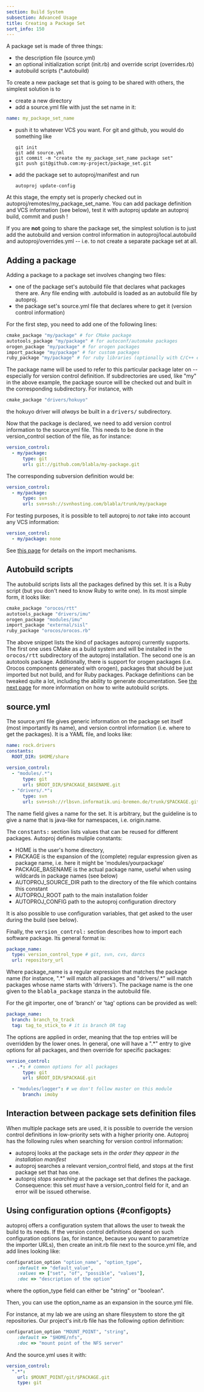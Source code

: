 ```yaml
---
section: Build System
subsection: Advanced Usage
title: Creating a Package Set
sort_info: 150
---
```


A package set is made of three things:

 * the description file (source.yml)
 * an optional initialization script (init.rb) and override script
   (overrides.rb)
 * autobuild scripts (\*.autobuild)

To create a new package set that is going to be shared with others, the simplest
solution is to

 * create a new directory
 * add a source.yml file with just the set name in it:

~~~ yaml
name: my_package_set_name
~~~

 * push it to whatever VCS you want. For git and github, you would do
   something like

       git init
       git add source.yml
       git commit -m "create the my_package_set_name package set"
       git push git@github.com:my-project/package_set.git

 * add the package set to autoproj/manifest and run
     
       autoproj update-config

At this stage, the empty set is properly checked out in
autoproj/remotes/my_package_set_name. You can add package definition and VCS
information (see below), test it with autoproj update an autoproj build, commit
and push !

If you are **not** going to share the package set, the simplest solution is to
just add the autobuild and version control information in
autoproj/local.autobuild and autoproj/overrides.yml -- i.e. to not create a
separate package set at all.

Adding a package
----------------

Adding a package to a package set involves changing two files:

 * one of the package set's autobuild file that declares what packages there
   are. Any file ending with .autobuild is loaded as an autobuild file by
   autoproj.
 * the package set's source.yml file that declares where to get it (version
   control information)

For the first step, you need to add one of the following lines:

~~~ ruby
cmake_package "my/package" # for CMake package
autotools_package "my/package" # for autoconf/automake packages
orogen_package "my/package" # for orogen packages
import_package "my/package" # for custom packages
ruby_package "my/package" # for ruby libraries (optionally with C/C++ extensions)
~~~

The package name will be used to refer to this particular package later on --
especially for version control definition. If subdirectories are used, like "my"
in the above example, the package source will be checked out and built in the
corresponding subdirectory. For instance, with

~~~ ruby
cmake_package "drivers/hokuyo"
~~~

the hokuyo driver will _always_ be built in a <tt>drivers/</tt> subdirectory.

Now that the package is declared, we need to add version control information to
the source.yml file. This needs to be done in the version\_control section of
the file, as for instance:

~~~ yaml
version_control:
  - my/package:
      type: git
      url: git://github.com/blabla/my-package.git
~~~

The corresponding subversion definition would be:

~~~ yaml
version_control:
  - my/package:
      type: svn
      url: svn+ssh://svnhosting.com/blabla/trunk/my/package
~~~

For testing purposes, it is possible to tell autoproj to *not* take into account
any VCS information:

~~~ yaml
version_control:
  - my/package: none
~~~

See [this page](importers.html) for details on the import mechanisms.

Autobuild scripts
-----------------
The autobuild scripts lists all the packages defined by this set. It is a
Ruby script (but you don't need to know Ruby to write one). In its most simple
form, it looks like:

~~~ ruby
cmake_package "orocos/rtt"
autotools_package "drivers/imu"
orogen_package "modules/imu"
import_package "external/sisl"
ruby_package "orocos/orocos.rb"
~~~

The above snippet lists the kind of packages autoproj currently supports. The first one uses CMake as a build
system and will be installed in the <tt>orocos/rtt</tt> subdirectory of the
autoproj installation. The second one is an autotools package. Additionally, there is support for
orogen packages (i.e. Orocos components generated with orogen), packages that should be just imported but not build, and for Ruby packages. Package definitions can be tweaked quite a lot, including the ability to generate
documentation. See [the next page](autobuild.html) for more information on how to write autobuild
scripts.

source.yml
----------
The source.yml file gives generic information on the package set itself (most
importantly its name), and version control information (i.e. where to get the
packages). It is a YAML file, and looks like:

~~~ yaml
name: rock.drivers
constants:
  ROOT_DIR: $HOME/share
  
version_control:
  - "modules/.*":
      type: git
      url: $ROOT_DIR/$PACKAGE_BASENAME.git
  - "drivers/.*":
      type: svn
      url: svn+ssh://rlbsvn.informatik.uni-bremen.de/trunk/$PACKAGE.git
~~~

The name field gives a name for the set. It is arbitrary, but the guideline
is to give a name that is java-like for namespaces, i.e. origin.name.

The <tt>constants:</tt> section lists values that can be reused for different
packages. Autoproj defines muliple constants:
 
 * HOME is the user's home directory,
 * PACKAGE is the expansion of the (complete) regular expression given as package name, i.e. here it might be
   'modules/yourpackage'
 * PACKAGE_BASENAME is the actual package name, useful when using wildcards in package
   names (see below)
 * AUTOPROJ_SOURCE_DIR path to the directory of the file which contains this constant
 * AUTOPROJ_ROOT path to the main installation folder
 * AUTOPROJ_CONFIG path to the autoproj configuration directory

It is also possible to use configuration variables, that get asked to the user
during the build (see below).

Finally, the <tt>version_control:</tt> section describes how to import each
software package. Its general format is:

~~~ yaml
package_name:
  type: version_control_type # git, svn, cvs, darcs
  url: repository_url
~~~

Where package\_name is a regular expression that matches the package name (for
instance, ".\*" will match all packages and "drivers/.\*" will match packages
whose name starts with 'drivers'). The package name is the one given to the
<tt>blabla_package</tt> stanza in the autobuild file.

For the git importer, one of 'branch' or 'tag' options can be provided as well:

~~~ yaml
package_name:
  branch: branch_to_track
  tag: tag_to_stick_to # it is branch OR tag
~~~

The options are applied in order, meaning that the top entries will be overridden
by the lower ones. In general, one will have a ".\*" entry to give options for
all packages, and then override for specific packages:

~~~ yaml
version_control:
  - .*: # common options for all packages
      type: git
      url: $ROOT_DIR/$PACKAGE.git

  - "modules/logger": # we don't follow master on this module
      branch: imoby
~~~

Interaction between package sets definition files
-------------------------------------------
When multiple package sets are used, it is possible to override the version
control definitions in low-priority sets with a higher priority one. Autoproj
has the following rules when searching for version control information:

 * autoproj looks at the package sets *in the order they appear in the
   installation manifest*
 * autoproj searches a relevant version\_control field, and stops at the first
   package set that has one.
 * autoproj *stops searching* at the package set that defines the package.
   Consequence: this set *must* have a version\_control field for it, and an
   error will be issued otherwise.

Using configuration options {#configopts}
---------------------------
autoproj offers a configuration system that allows the user to tweak the build
to its needs. If the version control definitions depend on such configuration
options (as, for instance, because you want to parametrize the importer URLs),
then create an init.rb file next to the source.yml file, and add lines looking
like:

~~~ ruby
configuration_option "option_name", "option_type",
    :default => "default_value",
    :values => ["set", "of", "possible", "values"],
    :doc => "description of the option"
~~~

where the option\_type field can either be "string" or "boolean".

Then, you can use the option\_name as an expansion in the source.yml file.

For instance, at my lab we are using an share filesystem to store the git
repositories. Our project's init.rb file has the following option definition:

~~~ ruby
configuration_option "MOUNT_POINT", "string",
    :default => "$HOME/nfs",
    :doc => "mount point of the NFS server"
~~~

And the source.yml uses it with:

~~~ yaml
version_control:
  ".*":
    url: $MOUNT_POINT/git/$PACKAGE.git
    type: git
~~~

